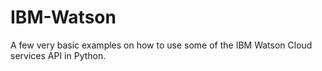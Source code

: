 # IBM-Watson

A few very basic examples on how to use some of the IBM Watson Cloud services API in Python.
